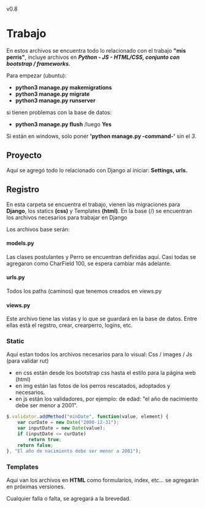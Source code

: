 v0.8

# Trabajo
En estos archivos se encuentra todo lo relacionado con el trabajo **"mis perris"**, incluye archivos en ***Python - JS - HTML/CSS, conjunto con bootstrap / frameworks.***

Para empezar (ubuntu):
* **python3 manage.py makemigrations**
* **python3 manage.py migrate**
* **python3 manage.py runserver**

si tienen problemas con la base de datos:

- **python3 manage.py flush** /luego **Yes**

Si están en windows, solo poner **'python manage.py -command-'** sin el *3*.

## Proyecto
Aquí se agregó todo lo relacionado con Django al iniciar: **Settings, urls.**

## Registro
En esta carpeta se encuentra el trabajo, vienen las migraciones para **Django**, los statics **(css)** y Templates **(html)**.  En la base (/) se encuentran los archivos necesarios para trabajar en Django

Los archivos base serán:

#### models.py
Las clases postulantes y Perro se encuentran definidas aquí. Casi todas se agregaron como CharField 100, se espera cambiar más adelante.

#### urls.py
Todos los paths (caminos) que tenemos creados en views.py

#### views.py 
Este archivo tiene las vistas y lo que se guardará en la base de datos. Entre ellas está el regstro, crear, crearperro, logins, etc.

### Static
Aquí estan todos los archivos necesarios para lo visual: Css / images / Js (para validar rut)
- en css están desde los bootstrap css hasta el estilo para la página web (html)
- en img están las fotos de los perros rescatados, adoptados y necesarios.
- en js están los validadores, por ejemplo: de edad: "el año de nacimiento debe ser menor a 2001".
```Javascript
$.validator.addMethod("minDate", function(value, element) {
    var curDate = new Date("2000-12-31");
    var inputDate = new Date(value);
    if (inputDate <= curDate)
        return true;
    return false;
}, "El año de nacimiento debe ser menor a 2001");
```

### Templates
Aqui van los archivos en **HTML**  como formularios, index, etc... se agregarán en próximas versiones.

Cualquier falla o falta, se agregará a la brevedad.



